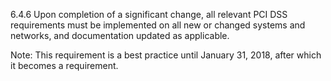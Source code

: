6.4.6 Upon completion of a significant 
change, all relevant PCI DSS requirements 
must be implemented on all new or changed 
systems and networks, and documentation 
updated as applicable. 

Note: This requirement is a best practice until 
January 31, 2018, after which it becomes a 
requirement. 

 


